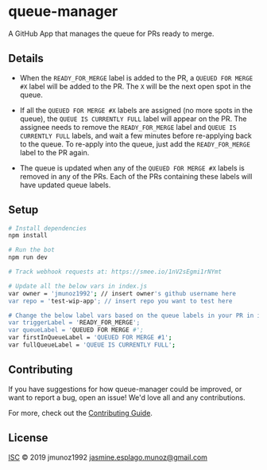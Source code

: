 # queue-manager

A GitHub App that manages the queue for PRs ready to merge.

## Details
- When the `READY_FOR_MERGE` label is added to the PR, a `QUEUED FOR MERGE #X` label will be added to the PR. The `X`  will be the next open spot in the queue.

- If all the `QUEUED FOR MERGE #X` labels are assigned (no more spots in the queue), the `QUEUE IS CURRENTLY FULL` label will appear on the PR. The assignee needs to remove the `READY_FOR_MERGE` label and `QUEUE IS CURRENTLY FULL` labels, and wait a few minutes before re-applying back to the queue. To re-apply into the queue, just add the `READY_FOR_MERGE` label to the PR again.

- The queue is updated when any of the `QUEUED FOR MERGE #X` labels is removed in any of the PRs. Each of the PRs containing these labels will have updated queue labels.


## Setup

```sh
# Install dependencies
npm install

# Run the bot
npm run dev

# Track webhook requests at: https://smee.io/1nV2sEgmi1rNYmt

# Update all the below vars in index.js
var owner = 'jmunoz1992'; // insert owner's github username here
var repo = 'test-wip-app'; // insert repo you want to test here

# Change the below label vars based on the queue labels in your PR in index.js
var triggerLabel = 'READY_FOR_MERGE';
var queueLabel = 'QUEUED FOR MERGE #';
var firstInQueueLabel = 'QUEUED FOR MERGE #1';
var fullQueueLabel = 'QUEUE IS CURRENTLY FULL';
```

## Contributing

If you have suggestions for how queue-manager could be improved, or want to report a bug, open an issue! We'd love all and any contributions.

For more, check out the [Contributing Guide](CONTRIBUTING.md).

## License

[ISC](LICENSE) © 2019 jmunoz1992 <jasmine.esplago.munoz@gmail.com>
